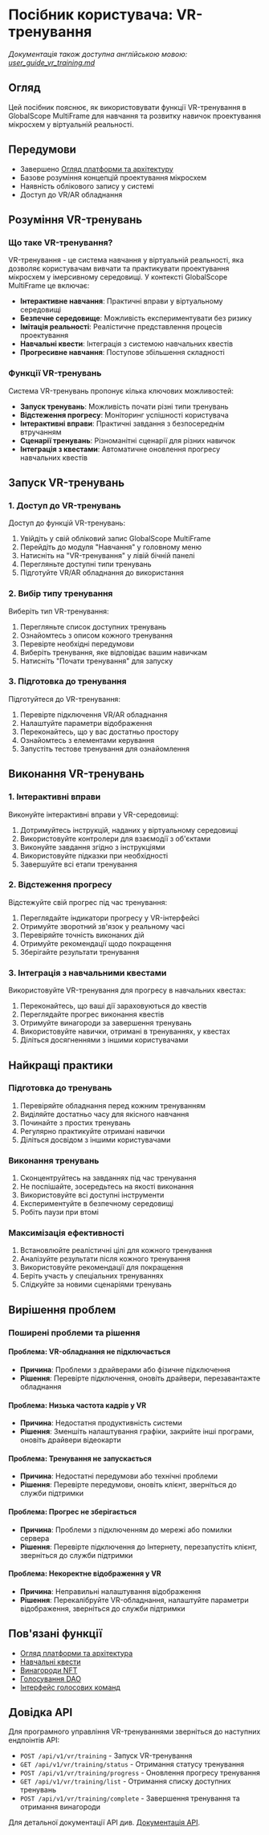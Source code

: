 # Посібник користувача: VR-тренування

*Документація також доступна англійською мовою: [user_guide_vr_training.md](user_guide_vr_training.md)*

## Огляд
Цей посібник пояснює, як використовувати функції VR-тренування в GlobalScope MultiFrame для навчання та розвитку навичок проектування мікросхем у віртуальній реальності.

## Передумови
- Завершено [Огляд платформи та архітектуру](user_guide_platform_overview_uk.md)
- Базове розуміння концепцій проектування мікросхем
- Наявність облікового запису у системі
- Доступ до VR/AR обладнання

## Розуміння VR-тренувань

### Що таке VR-тренування?
VR-тренування - це система навчання у віртуальній реальності, яка дозволяє користувачам вивчати та практикувати проектування мікросхем у імерсивному середовищі. У контексті GlobalScope MultiFrame це включає:
- **Інтерактивне навчання**: Практичні вправи у віртуальному середовищі
- **Безпечне середовище**: Можливість експериментувати без ризику
- **Імітація реальності**: Реалістичне представлення процесів проектування
- **Навчальні квести**: Інтеграція з системою навчальних квестів
- **Прогресивне навчання**: Поступове збільшення складності

### Функції VR-тренувань
Система VR-тренувань пропонує кілька ключових можливостей:
- **Запуск тренувань**: Можливість почати різні типи тренувань
- **Відстеження прогресу**: Моніторинг успішності користувача
- **Інтерактивні вправи**: Практичні завдання з безпосереднім втручанням
- **Сценарії тренувань**: Різноманітні сценарії для різних навичок
- **Інтеграція з квестами**: Автоматичне оновлення прогресу навчальних квестів

## Запуск VR-тренувань

### 1. Доступ до VR-тренувань
Доступ до функцій VR-тренувань:
1. Увійдіть у свій обліковий запис GlobalScope MultiFrame
2. Перейдіть до модуля "Навчання" у головному меню
3. Натисніть на "VR-тренування" у лівій бічній панелі
4. Перегляньте доступні типи тренувань
5. Підготуйте VR/AR обладнання до використання

### 2. Вибір типу тренування
Виберіть тип VR-тренування:
1. Перегляньте список доступних тренувань
2. Ознайомтесь з описом кожного тренування
3. Перевірте необхідні передумови
4. Виберіть тренування, яке відповідає вашим навичкам
5. Натисніть "Почати тренування" для запуску

### 3. Підготовка до тренування
Підготуйтеся до VR-тренування:
1. Перевірте підключення VR/AR обладнання
2. Налаштуйте параметри відображення
3. Переконайтесь, що у вас достатньо простору
4. Ознайомтесь з елементами керування
5. Запустіть тестове тренування для ознайомлення

## Виконання VR-тренувань

### 1. Інтерактивні вправи
Виконуйте інтерактивні вправи у VR-середовищі:
1. Дотримуйтесь інструкцій, наданих у віртуальному середовищі
2. Використовуйте контролери для взаємодії з об'єктами
3. Виконуйте завдання згідно з інструкціями
4. Використовуйте підказки при необхідності
5. Завершуйте всі етапи тренування

### 2. Відстеження прогресу
Відстежуйте свій прогрес під час тренування:
1. Переглядайте індикатори прогресу у VR-інтерфейсі
2. Отримуйте зворотний зв'язок у реальному часі
3. Перевіряйте точність виконаних дій
4. Отримуйте рекомендації щодо покращення
5. Зберігайте результати тренування

### 3. Інтеграція з навчальними квестами
Використовуйте VR-тренування для прогресу в навчальних квестах:
1. Переконайтесь, що ваші дії зараховуються до квестів
2. Переглядайте прогрес виконання квестів
3. Отримуйте винагороди за завершення тренувань
4. Використовуйте навички, отримані в тренуваннях, у квестах
5. Діліться досягненнями з іншими користувачами

## Найкращі практики

### Підготовка до тренувань
1. Перевіряйте обладнання перед кожним тренуванням
2. Виділяйте достатньо часу для якісного навчання
3. Починайте з простих тренувань
4. Регулярно практикуйте отримані навички
5. Діліться досвідом з іншими користувачами

### Виконання тренувань
1. Сконцентруйтесь на завданнях під час тренування
2. Не поспішайте, зосередьтесь на якості виконання
3. Використовуйте всі доступні інструменти
4. Експериментуйте в безпечному середовищі
5. Робіть паузи при втомі

### Максимізація ефективності
1. Встановлюйте реалістичні цілі для кожного тренування
2. Аналізуйте результати після кожного тренування
3. Використовуйте рекомендації для покращення
4. Беріть участь у спеціальних тренуваннях
5. Слідкуйте за новими сценаріями тренувань

## Вирішення проблем

### Поширені проблеми та рішення

#### Проблема: VR-обладнання не підключається
- **Причина**: Проблеми з драйверами або фізичне підключення
- **Рішення**: Перевірте підключення, оновіть драйвери, перезавантажте обладнання

#### Проблема: Низька частота кадрів у VR
- **Причина**: Недостатня продуктивність системи
- **Рішення**: Зменшіть налаштування графіки, закрийте інші програми, оновіть драйвери відеокарти

#### Проблема: Тренування не запускається
- **Причина**: Недостатні передумови або технічні проблеми
- **Рішення**: Перевірте передумови, оновіть клієнт, зверніться до служби підтримки

#### Проблема: Прогрес не зберігається
- **Причина**: Проблеми з підключенням до мережі або помилки сервера
- **Рішення**: Перевірте підключення до Інтернету, перезапустіть клієнт, зверніться до служби підтримки

#### Проблема: Некоректне відображення у VR
- **Причина**: Неправильні налаштування відображення
- **Рішення**: Перекалібруйте VR-обладнання, налаштуйте параметри відображення, зверніться до служби підтримки

## Пов'язані функції
- [Огляд платформи та архітектура](user_guide_platform_overview_uk.md)
- [Навчальні квести](user_guide_learning_quests_uk.md)
- [Винагороди NFT](user_guide_nft_rewards_uk.md)
- [Голосування DAO](user_guide_dao_voting_uk.md)
- [Інтерфейс голосових команд](user_guide_voice_command_interface_uk.md)

## Довідка API
Для програмного управління VR-тренуваннями зверніться до наступних ендпоінтів API:
- `POST /api/v1/vr/training` - Запуск VR-тренування
- `GET /api/v1/vr/training/status` - Отримання статусу тренування
- `POST /api/v1/vr/training/progress` - Оновлення прогресу тренування
- `GET /api/v1/vr/training/list` - Отримання списку доступних тренувань
- `POST /api/v1/vr/training/complete` - Завершення тренування та отримання винагороди

Для детальної документації API див. [Документація API](api_documentation_uk.md).
